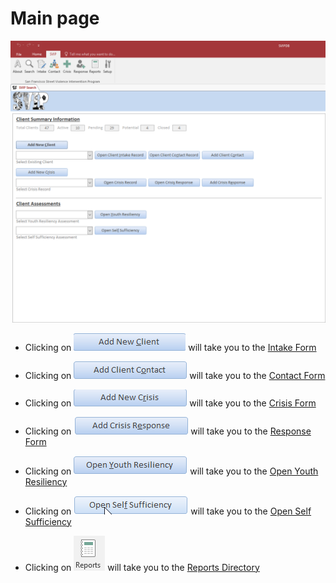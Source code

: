 <!-- ![SVIP Main Page](SVIPMain.png "SVIP Main Page") -->

# Main page

![SVIP Main Page](MainPage.png "SVIP Main Page")

* Clicking on 
![Add New Client](/docs/img/addNewClient.png) 
will take you to the 
[Intake Form](https://kinsidar.github.io/Association-Contacts/docs/IntakeForm/intakeform.html) 

* Clicking on 
![Add Client Contact](/docs/img/addClientContact.png) 
 will take you to the 
[Contact Form](https://kinsidar.github.io/Association-Contacts/docs/ContactForm/ContactForm.html) 

* Clicking on 
![Add New Crisis](/docs/img/addNewCrisis.png) 
 will take you to the 
[Crisis Form](https://kinsidar.github.io/Association-Contacts/docs/CrisisForm/CrisisForm.html) 

* Clicking on 
![Add Crisis Response](/docs/img/addCrisisResponse.png) 
 will take you to the 
[Response Form](https://kinsidar.github.io/Association-Contacts/docs/ResponseForm/ResponseForm.html)

* Clicking on 
![Youth Resiliency](/docs/img/youthResiliency.png) 
 will take you to the 
[Open Youth Resiliency](https://kinsidar.github.io/Association-Contacts/docs/ReportsDirectory/ReportsDirectory.html) 

* Clicking on 
![Self Sufficiency](/docs/img/selfSufficiency.png) 
 will take you to the 
[Open Self Sufficiency](https://kinsidar.github.io/Association-Contacts/docs/ReportsDirectory/ReportsDirectory.html) 

* Clicking on 
![Reports](/docs/img/reports.png) 
 will take you to the 
[Reports Directory](https://kinsidar.github.io/Association-Contacts/docs/ReportsDirectory/ReportsDirectory.html) 

<!-- for sizing images -->
<!-- <img src="http://image.com/image.png" width="200" height="100" /> -->